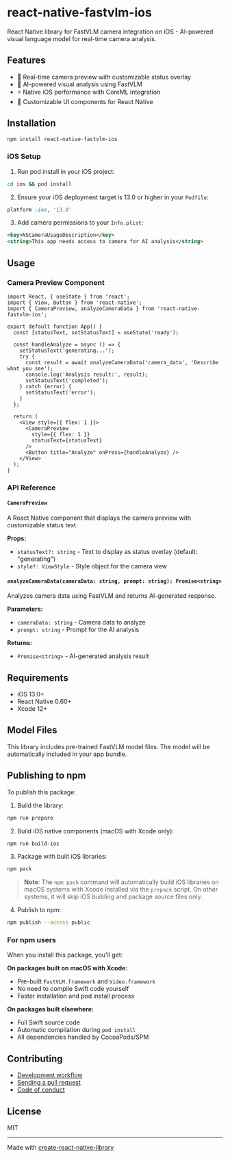 # react-native-fastvlm-ios

React Native library for FastVLM camera integration on iOS - AI-powered visual language model for real-time camera analysis.

## Features

- 📱 Real-time camera preview with customizable status overlay
- 🤖 AI-powered visual analysis using FastVLM
- ⚡ Native iOS performance with CoreML integration
- 🎨 Customizable UI components for React Native

## Installation

```sh
npm install react-native-fastvlm-ios
```

### iOS Setup

1. Run pod install in your iOS project:
```sh
cd ios && pod install
```

2. Ensure your iOS deployment target is 13.0 or higher in your `Podfile`:
```ruby
platform :ios, '13.0'
```

3. Add camera permissions to your `Info.plist`:
```xml
<key>NSCameraUsageDescription</key>
<string>This app needs access to camera for AI analysis</string>
```

## Usage

### Camera Preview Component

```tsx
import React, { useState } from 'react';
import { View, Button } from 'react-native';
import { CameraPreview, analyzeCameraData } from 'react-native-fastvlm-ios';

export default function App() {
  const [statusText, setStatusText] = useState('ready');

  const handleAnalyze = async () => {
    setStatusText('generating...');
    try {
      const result = await analyzeCameraData('camera_data', 'Describe what you see');
      console.log('Analysis result:', result);
      setStatusText('completed');
    } catch (error) {
      setStatusText('error');
    }
  };

  return (
    <View style={{ flex: 1 }}>
      <CameraPreview 
        style={{ flex: 1 }} 
        statusText={statusText} 
      />
      <Button title="Analyze" onPress={handleAnalyze} />
    </View>
  );
}
```

### API Reference

#### `CameraPreview`

A React Native component that displays the camera preview with customizable status text.

**Props:**
- `statusText?: string` - Text to display as status overlay (default: "generating")
- `style?: ViewStyle` - Style object for the camera view

#### `analyzeCameraData(cameraData: string, prompt: string): Promise<string>`

Analyzes camera data using FastVLM and returns AI-generated response.

**Parameters:**
- `cameraData: string` - Camera data to analyze
- `prompt: string` - Prompt for the AI analysis

**Returns:**
- `Promise<string>` - AI-generated analysis result

## Requirements

- iOS 13.0+
- React Native 0.60+
- Xcode 12+

## Model Files

This library includes pre-trained FastVLM model files. The model will be automatically included in your app bundle.

## Publishing to npm

To publish this package:

1. Build the library:
```sh
npm run prepare
```

2. Build iOS native components (macOS with Xcode only):
```sh
npm run build-ios
```

3. Package with built iOS libraries:
```sh
npm pack
```
> **Note**: The `npm pack` command will automatically build iOS libraries on macOS systems with Xcode installed via the `prepack` script. On other systems, it will skip iOS building and package source files only.

4. Publish to npm:
```sh
npm publish --access public
```

### For npm users

When you install this package, you'll get:

**On packages built on macOS with Xcode:**
- Pre-built `FastVLM.framework` and `Video.framework` 
- No need to compile Swift code yourself
- Faster installation and pod install process

**On packages built elsewhere:**
- Full Swift source code
- Automatic compilation during `pod install`
- All dependencies handled by CocoaPods/SPM

## Contributing

- [Development workflow](CONTRIBUTING.md#development-workflow)
- [Sending a pull request](CONTRIBUTING.md#sending-a-pull-request)
- [Code of conduct](CODE_OF_CONDUCT.md)

## License

MIT

---

Made with [create-react-native-library](https://github.com/callstack/react-native-builder-bob)